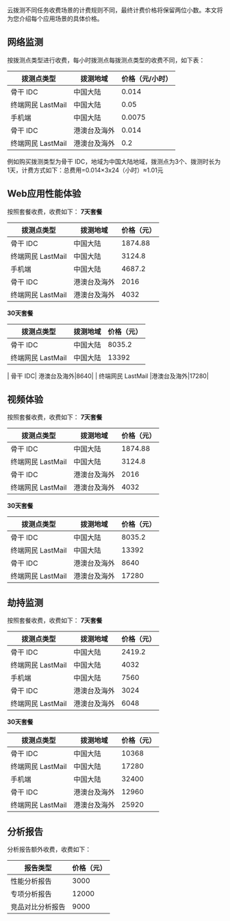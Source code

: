 云拨测不同任务收费场景的计费规则不同，最终计费价格将保留两位小数。本文将为您介绍每个应用场景的具体价格。

## 网络监测

按拨测点类型进行收费，每小时拨测点每拨测点类型的收费不同，如下表：

| 拨测点类型        | 拨测地域     | 价格（元/小时） |
| ----------------- | ------------ | --------------- |
| 骨干 IDC          | 中国大陆     | 0.014           |
| 终端网民 LastMail | 中国大陆     | 0.05            |
| 手机端            | 中国大陆     | 0.0075          |
| 骨干 IDC          | 港澳台及海外 | 0.014           |
| 终端网民 LastMail | 港澳台及海外 | 0.2             |

 例如购买拨测类型为骨干 IDC，地域为中国大陆地域，拨测点为3个、拨测时长为1天，计费方式如下：总费用=0.014×3x24（小时）≈1.01元

## Web应用性能体验

按照套餐收费，收费如下：
**7天套餐**

| 拨测点类型        | 拨测地域     | 价格（元） |
| ----------------- | ------------ | ---------- |
| 骨干 IDC          | 中国大陆     | 1874.88    |
| 终端网民 LastMail | 中国大陆     | 3124.8     |
| 手机端            | 中国大陆     | 4687.2     |
| 骨干 IDC          | 港澳台及海外 | 2016       |
| 终端网民 LastMail | 港澳台及海外 | 4032       |

**30天套餐**

| 拨测点类型        | 拨测地域 | 价格（元） |
| ----------------- | -------- | ---------- |
| 骨干 IDC          | 中国大陆 | 8035.2     |
| 终端网民 LastMail | 中国大陆 | 13392      |

| 骨干 IDC| 港澳台及海外|8640| 
| 终端网民 LastMail |港澳台及海外|17280| 

## 视频体验

按照套餐收费，收费如下：
**7天套餐**

| 拨测点类型        | 拨测地域     | 价格（元） |
| ----------------- | ------------ | ---------- |
| 骨干 IDC          | 中国大陆     | 1874.88    |
| 终端网民 LastMail | 中国大陆     | 3124.8     |
| 骨干 IDC          | 港澳台及海外 | 2016       |
| 终端网民 LastMail | 港澳台及海外 | 4032       |

**30天套餐**

| 拨测点类型        | 拨测地域     | 价格（元） |
| ----------------- | ------------ | ---------- |
| 骨干 IDC          | 中国大陆     | 8035.2     |
| 终端网民 LastMail | 中国大陆     | 13392      |
| 骨干 IDC          | 港澳台及海外 | 8640       |
| 终端网民 LastMail | 港澳台及海外 | 17280      |

## 劫持监测

按照套餐收费，收费如下：
**7天套餐**

| 拨测点类型        | 拨测地域     | 价格（元） |
| ----------------- | ------------ | ---------- |
| 骨干 IDC          | 中国大陆     | 2419.2     |
| 终端网民 LastMail | 中国大陆     | 4032       |
| 手机端            | 中国大陆     | 7560       |
| 骨干 IDC          | 港澳台及海外 | 3024       |
| 终端网民 LastMail | 港澳台及海外 | 6048       |

**30天套餐**

| 拨测点类型        | 拨测地域     | 价格（元） |
| ----------------- | ------------ | ---------- |
| 骨干 IDC          | 中国大陆     | 10368      |
| 终端网民 LastMail | 中国大陆     | 17280      |
| 手机端            | 中国大陆     | 32400      |
| 骨干 IDC          | 港澳台及海外 | 12960      |
| 终端网民 LastMail | 港澳台及海外 | 25920      |

## 分析报告

分析报告额外收费，收费如下：

| 报告类型         | 价格（元） |
| ---------------- | ---------- |
| 性能分析报告     | 3000       |
| 专项分析报告     | 12000      |
| 竞品对比分析报告 | 9000       |

